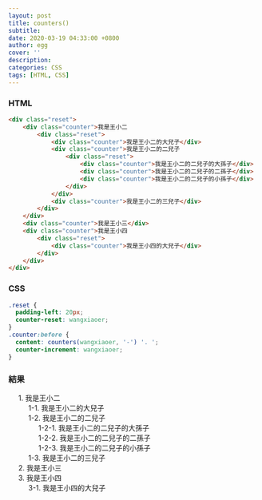 ```yaml
---
layout: post
title: counters()
subtitle:
date: 2020-03-19 04:33:00 +0800
author: egg
cover: ''
description:
categories: CSS
tags: [HTML, CSS] 
---
```

<!-- more -->

<style>
	.reset { 
  		padding-left: 20px; 
  		counter-reset: wangxiaoer;
	}
	.counter:before { 
  		content: counters(wangxiaoer, '-') '. '; 
  		counter-increment: wangxiaoer;
	}
</style>


### HTML

```HTML
<div class="reset">
    <div class="counter">我是王小二
        <div class="reset">
            <div class="counter">我是王小二的大兒子</div>
            <div class="counter">我是王小二的二兒子
                <div class="reset">
                    <div class="counter">我是王小二的二兒子的大孫子</div>
                    <div class="counter">我是王小二的二兒子的二孫子</div>
                    <div class="counter">我是王小二的二兒子的小孫子</div>
                </div>
            </div>
            <div class="counter">我是王小二的三兒子</div>
        </div>
    </div>
    <div class="counter">我是王小三</div>
    <div class="counter">我是王小四
        <div class="reset">
            <div class="counter">我是王小四的大兒子</div>
        </div>
    </div>
</div>
```


### CSS

```CSS
.reset { 
  padding-left: 20px; 
  counter-reset: wangxiaoer;
}
.counter:before { 
  content: counters(wangxiaoer, '-') '. '; 
  counter-increment: wangxiaoer;
}
````


### 結果

<div class="reset">
    <div class="counter">我是王小二
        <div class="reset">
            <div class="counter">我是王小二的大兒子</div>
            <div class="counter">我是王小二的二兒子
                <div class="reset">
                    <div class="counter">我是王小二的二兒子的大孫子</div>
                    <div class="counter">我是王小二的二兒子的二孫子</div>
                    <div class="counter">我是王小二的二兒子的小孫子</div>
                </div>
            </div>
            <div class="counter">我是王小二的三兒子</div>
        </div>
    </div>
    <div class="counter">我是王小三</div>
    <div class="counter">我是王小四
        <div class="reset">
            <div class="counter">我是王小四的大兒子</div>
        </div>
    </div>
</div>
